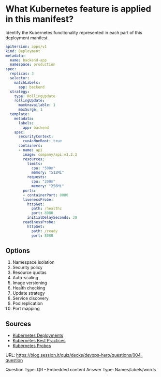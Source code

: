 # What Kubernetes feature is applied in this manifest?

Identify the Kubernetes functionality represented in each part of this deployment manifest.

```yaml
apiVersion: apps/v1
kind: Deployment
metadata:
  name: backend-app
  namespace: production
spec:
  replicas: 3
  selector:
    matchLabels:
      app: backend
  strategy:
    type: RollingUpdate
    rollingUpdate:
      maxUnavailable: 1
      maxSurge: 1
  template:
    metadata:
      labels:
        app: backend
    spec:
      securityContext:
        runAsNonRoot: true
      containers:
      - name: api
        image: company/api:v1.2.3
        resources:
          limits:
            cpu: "500m"
            memory: "512Mi"
          requests:
            cpu: "200m"
            memory: "256Mi"
        ports:
        - containerPort: 8080
        livenessProbe:
          httpGet:
            path: /healthz
            port: 8080
          initialDelaySeconds: 30
        readinessProbe:
          httpGet:
            path: /ready
            port: 8080
```

## Options
1. Namespace isolation
2. Security policy
3. Resource quotas
4. Auto-scaling
5. Image versioning
6. Health checking
7. Update strategy
8. Service discovery
9. Pod replication
10. Port mapping

## Sources
- [Kubernetes Deployments](https://kubernetes.io/docs/concepts/workloads/controllers/deployment/)
- [Kubernetes Best Practices](https://kubernetes.io/docs/concepts/configuration/overview/)
- [Kubernetes Probes](https://kubernetes.io/docs/tasks/configure-pod-container/configure-liveness-readiness-startup-probes/)

URL: https://blog.session.it/quiz/decks/devops-hero/questions/004-question

Question Type: QR - Embedded content
Answer Type: Names/labels/words